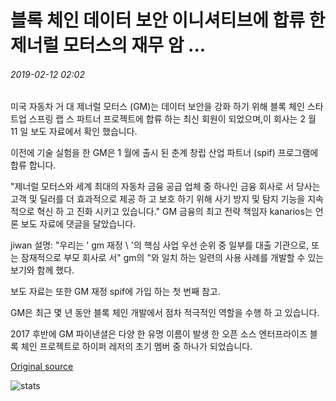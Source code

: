# 블록 체인 데이터 보안 이니셔티브에 합류 한 제너럴 모터스의 재무 암 ...

###### 2019-02-12 02:02

미국 자동차 거 대 제너럴 모터스 (GM)는 데이터 보안을 강화 하기 위해 블록 체인 스타트업 스프링 랩 스 파트너 프로젝트에 합류 하는 최신 회원이 되었으며,이 회사는 2 월 11 일 보도 자료에서 확인 했습니다.

이전에 기술 실험을 한 GM은 1 월에 출시 된 춘계 창립 산업 파트너 (spif) 프로그램에 합류 합니다.

"제너럴 모터스와 세계 최대의 자동차 금융 공급 업체 중 하나인 금융 회사로 서 당사는 고객 및 딜러를 더 효과적으로 제공 하 고 보호 하기 위해 사기 방지 및 탐지 기능을 지속적으로 혁신 하 고 진화 시키고 있습니다." GM 금융의 최고 전략 책임자 kanarios는 언론 보도 자료에 댓글을 달았습니다.

jiwan 설명: "우리는 ' gm 재정 \ '의 핵심 사업 우선 순위 중 일부를 대출 기관으로, 또는 잠재적으로 부모 회사로 서" gm의 "와 일치 하는 일련의 사용 사례를 개발할 수 있는 보기와 함께 했다.

보도 자료는 또한 GM 재정 spif에 가입 하는 첫 번째 참고.

GM은 최근 몇 년 동안 블록 체인 개발에서 점차 적극적인 역할을 수행 하 고 있습니다.

2017 후반에 GM 파이낸셜은 다양 한 유명 이름이 발생 한 오픈 소스 엔터프라이즈 블록 체인 프로젝트로 하이퍼 레저의 초기 멤버 중 하나가 되었습니다.

[Original source](https://cointelegraph.com/news/general-motors-finance-arm-joins-blockchain-data-security-initiative)

![stats](https://c.statcounter.com/11760860/0/a89fa40b/1/ "stats")
